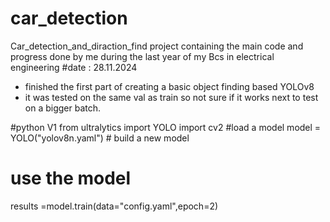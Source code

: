 # car_detection
Car_detection_and_diraction_find
project containing the main code and progress done by me during the last year of my Bcs in electrical engineering
#date : 28.11.2024 
* finished the first part of creating a basic object finding based YOLOv8
* it was tested on the same val as train so not sure if it works
next to test on a bigger batch.

#python V1
from ultralytics import YOLO
import cv2
#load a model
model = YOLO("yolov8n.yaml") # build a new model

# use the model
results =model.train(data="config.yaml",epoch=2)
